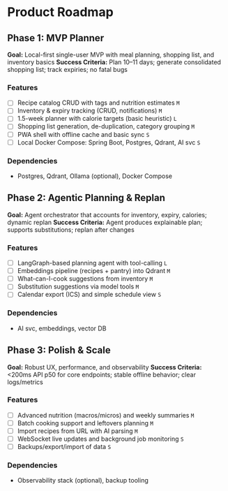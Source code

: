 # Product Roadmap

## Phase 1: MVP Planner

**Goal:** Local-first single-user MVP with meal planning, shopping list, and inventory basics
**Success Criteria:** Plan 10–11 days; generate consolidated shopping list; track expiries; no fatal bugs

### Features
- [ ] Recipe catalog CRUD with tags and nutrition estimates `M`
- [ ] Inventory & expiry tracking (CRUD, notifications) `M`
- [ ] 1.5-week planner with calorie targets (basic heuristic) `L`
- [ ] Shopping list generation, de-duplication, category grouping `M`
- [ ] PWA shell with offline cache and basic sync `S`
- [ ] Local Docker Compose: Spring Boot, Postgres, Qdrant, AI svc `S`

### Dependencies
- Postgres, Qdrant, Ollama (optional), Docker Compose

## Phase 2: Agentic Planning & Replan

**Goal:** Agent orchestrator that accounts for inventory, expiry, calories; dynamic replan
**Success Criteria:** Agent produces explainable plan; supports substitutions; replan after changes

### Features
- [ ] LangGraph-based planning agent with tool-calling `L`
- [ ] Embeddings pipeline (recipes + pantry) into Qdrant `M`
- [ ] What-can-I-cook suggestions from inventory `M`
- [ ] Substitution suggestions via model tools `M`
- [ ] Calendar export (ICS) and simple schedule view `S`

### Dependencies
- AI svc, embeddings, vector DB

## Phase 3: Polish & Scale

**Goal:** Robust UX, performance, and observability
**Success Criteria:** <200ms API p50 for core endpoints; stable offline behavior; clear logs/metrics

### Features
- [ ] Advanced nutrition (macros/micros) and weekly summaries `M`
- [ ] Batch cooking support and leftovers planning `M`
- [ ] Import recipes from URL with AI parsing `M`
- [ ] WebSocket live updates and background job monitoring `S`
- [ ] Backups/export/import of data `S`

### Dependencies
- Observability stack (optional), backup tooling


